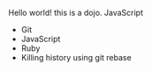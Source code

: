 Hello world! this is a dojo.
JavaScript

* Git
* JavaScript
* Ruby
* Killing history using git rebase
